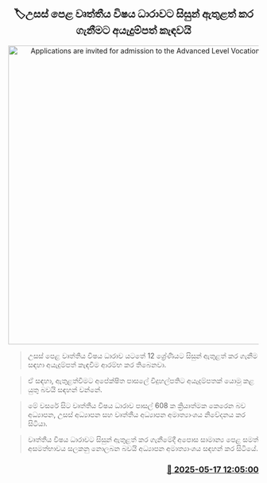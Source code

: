 <p align='center'><b><h2 align='center' title='Applications are invited for admission to the Advanced Level Vocational stream.'>🏷උසස් පෙළ වෘත්තීය විෂය ධාරාවට සිසුන් ඇතුළත් කර ගැනීමට අයැදුම්පත් කැඳවයි</h2></b></p>
<p align='center'><img src='https://helakuru.sgp1.cdn.digitaloceanspaces.com/esana/images/lib/alevel2-archived.jpg' width='600' alt='Applications are invited for admission to the Advanced Level Vocational stream.'></p>

> උසස් පෙළ වෘත්තීය විෂය ධාරාව යටතේ 12 ශ්‍රේණියට සිසුන් ඇතුළත් කර ගැනීම සඳහා අයැදුම්පත් කැඳවීම ආරම්භ කර තිබෙනවා.

> ඒ සඳහා, ඇතුළත්වීමට අපේක්ෂිත පාසලේ විදුහල්පතිට අයැදුම්පතක් යොමු කළ යුතු බවයි සඳහන් වන්නේ.

> මේ වසරේ සිට වෘත්තීය විෂය ධාරාව පාසල් 608 ක ක්‍රියාත්මක කෙරෙන බව අධ්‍යාපන, උසස් අධ්‍යාපන සහ වෘත්තීය අධ්‍යාපන අමාත්‍යාංශය නිවේදනය කර සිටියා.

> වෘත්තීය විෂය ධාරාවට සිසුන් ඇතුළත් කර ගැනීමේදී අපොස සාමාන්‍ය පෙළ සමත් අසමත්භාවය සලකනු නොලබන බවයි අධ්‍යාපන අමාත්‍යාංශය සඳහන් කර සිටියේ.



<h3 align='right'><a href='https://www.helakuru.lk/esana/p/110179/'>📅 2025-05-17 12:05:00</a></h3>
